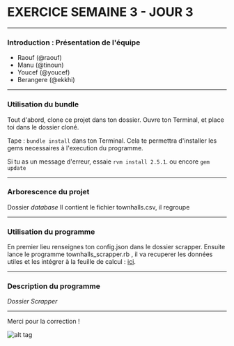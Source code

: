 # EXERCICE SEMAINE 3 - JOUR 3

-------------

### Introduction : Présentation de l'équipe
- Raouf (@raouf)
- Manu (@tinoun)
- Youcef (@youcef)
- Berangere (@ekkhi)

-------------

### Utilisation du bundle

Tout d'abord, clone ce projet dans ton dossier.
Ouvre ton Terminal, et place toi dans le dossier cloné.

Tape : `bundle install` dans ton Terminal.
Cela te permettra d'installer les gems necessaires à l'execution du programme.

Si tu as un message d'erreur, essaie `rvm install 2.5.1`.
ou encore `gem update`

------------

### Arborescence du projet

Dossier *database*
Il contient le fichier townhalls.csv, il regroupe 

------------

### Utilisation du programme

En premier lieu renseignes ton config.json dans le dossier scrapper.
Ensuite lance le programme townhalls_scrapper.rb , il va recuperer les données utiles et les intégrer à la feuille de calcul : [ici](https://docs.google.com/spreadsheets/d/1cMn78fjMDMmt8BIENpq0sjPeNASopj50wwUKSXDqs5s/edit#gid=0).


------------

### Description du programme

*Dossier Scrapper*


------------



Merci pour la correction ! 


![alt tag](https://user-images.githubusercontent.com/37908682/38694855-083cc8a8-3e8b-11e8-8b9e-688c3b0f4004.png)